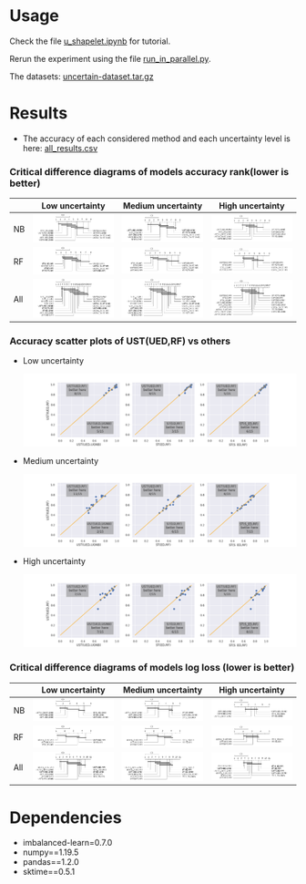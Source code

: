 # Usage

Check the file  [u_shapelet.ipynb](./u_shapelet.ipynb) for tutorial.  

Rerun the experiment using the file [run_in_parallel.py](./run_in_parallel.py). 

The datasets: [uncertain-dataset.tar.gz](./uncertain-dataset.tar.gz)

# Results

- The accuracy of each considered method and each uncertainty level is here: [all_results.csv](./all_results.csv)

### Critical difference diagrams of models accuracy rank(lower is better)

|      | Low uncertainty                                              | Medium uncertainty                                           | High uncertainty                                             |
| ---- | ------------------------------------------------------------ | ------------------------------------------------------------ | ------------------------------------------------------------ |
| NB   | ![./images/CD_ust_models_nb_01.png](./images/CD_ust_models_nb_01.png) | ![./images/CD_ust_models_nb_06.png](./images/CD_ust_models_nb_06.png) | ![./images/CD_ust_models_nb_16.png](./images/CD_ust_models_nb_16.png) |
| RF   | ![./images/CD_ust_models_rf_01.png](./images/CD_ust_models_rf_01.png) | ![./images/CD_ust_models_rf_06.png](./images/CD_ust_models_rf_06.png) | ![./images/CD_ust_models_rf_16.png](./images/CD_ust_models_rf_16.png) |
| All  | ![./images/CD_ust_models01.png](./images/CD_ust_models01.png) | ![./images/CD_ust_models06.png](./images/CD_ust_models06.png) | ![./images/CD_ust_models16.png](./images/CD_ust_models16.png) |

### Accuracy scatter plots of UST(UED,RF)  vs others

- Low uncertainty

  ![./images/scatter_ulevel01.png](./images/scatter_ulevel01.png)

- Medium uncertainty 

  ![./images/scatter_ulevel16.png](./images/scatter_ulevel16.png)

- High uncertainty

  ![./images/scatter_ulevel06.png](./images/scatter_ulevel06.png)

  

### Critical difference diagrams of models log loss (lower is better)

|      | Low uncertainty                                              | Medium uncertainty                                           | High uncertainty                                             |
| ---- | ------------------------------------------------------------ | ------------------------------------------------------------ | ------------------------------------------------------------ |
| NB   | ![./images/CD_nb_losslog01.png](./images/CD_nb_losslog01.png) | ![./images/CD_nb_losslog06.png](./images/CD_nb_losslog06.png) | ![./images/CD_nb_losslog16.png](./images/CD_nb_losslog16.png) |
| RF   | ![./images/CD_rf_losslog01.png](./images/CD_rf_losslog01.png) | ![./images/CD_rf_losslog06.png](./images/CD_rf_losslog06.png) | ![./images/CD_rf_losslog16.png](./images/CD_rf_losslog16.png) |
| All  | ![./images/CD_losslog01.png](./images/CD_losslog01.png)      | ![./images/CD_losslog06.png](./images/CD_losslog06.png)      | ![./images/CD_losslog16.png](./images/CD_losslog16.png)      |

# Dependencies

- imbalanced-learn=0.7.0
- numpy==1.19.5
- pandas==1.2.0
- sktime==0.5.1
